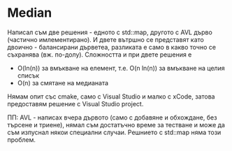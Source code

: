 # Median

Написал съм две решения - едното с std::map, другото с AVL дърво (частично имлементирано). И двете вътршно се представят като двоично - балансирани дърветеа, разликата е само в какво точно се съхранява (вж. по-долу). Сложността и при двете решения е

- O(ln(n)) за вмъкване на елемент, т.е. O(n ln(n)) за вмъкване на целия списък
- O(n) за смятане на медианата

Нямам опит със cmake, само с Visual Studio и малко с xCode, затова предоставям решение с Visual Studio project.

ПП: AVL - написах вчера дървото (само с добавяне и обхождане, без търсене и триене), нямал съм достатъчно време за тестване и може да съм изпуснал някои специални случаи. Решнието с std::map няма този проблем.
